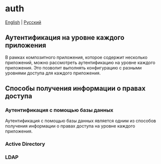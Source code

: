 # auth

[English](auth.md) | [Русский](auth.ru.md)

## Аутентификация на уровне каждого приложения

В рамках композитного приложения, которое содержит несколько приложений, можно рассмотреть аутентификацию на уровне каждого приложения.
Это позволит выполнять конфигурацию с разными уровнями доступа для каждого приложения. 

## Способы получения информации о правах доступа

### Аутентификация с помощью базы данных

Аутентификация с помощью базы данных является одним из способов получения информации о правах доступа на уровне каждого приложения. 

### Active Directory

### LDAP

